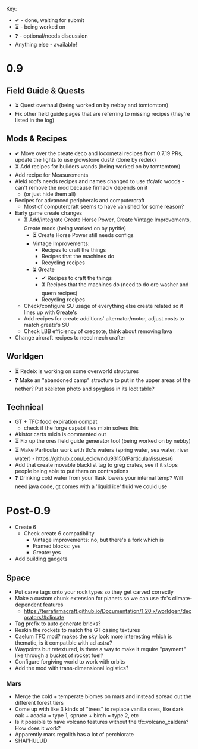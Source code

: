 Key: 
- ✔ - done, waiting for submit
- ⏳ - being worked on
- ❓ - optional/needs discussion
- Anything else - available!

# 0.9
## Field Guide & Quests
- ⏳ Quest overhaul (being worked on by nebby and tomtomtom)
- Fix other field guide pages that are referring to missing recipes (they're listed in the log)

## Mods & Recipes
- ✔ Move over the create deco and locometal recipes from 0.7.19 PRs, update the lights to use glowstone dust? (done by redeix)
- ⏳ Add recipes for builders wands (being worked on by tomtomtom)
- Add recipe for Measurements
- Aleki roofs needs recipes and names changed to use tfc/afc woods - can't remove the mod because firmaciv depends on it
	- (or just hide them all)
- Recipes for advanced peripherals and computercraft
	- Most of computercraft seems to have vanished for some reason?
- Early game create changes
	- ⏳ Add/integrate Create Horse Power, Create Vintage Improvements, Greate mods (being worked on by pyritie)
		- ⏳ Create Horse Power still needs configs
		- Vintage Improvements:
			- Recipes to craft the things
			- Recipes that the machines do
			- Recycling recipes
		- ⏳ Greate
			- ✔ Recipes to craft the things
			- ⏳ Recipes that the machines do (need to do ore washer and quern recipes)
			- Recycling recipes
	- Check/configure SU usage of everything else create related so it lines up with Greate's
	- Add recipes for create additions' alternator/motor, adjust costs to match greate's SU
	- Check LBB efficiency of creosote, think about removing lava
- Change aircraft recipes to need mech crafter

## Worldgen
- ⏳ Redeix is working on some overworld structures
- ❓ Make an "abandoned camp" structure to put in the upper areas of the nether? Put skeleton photo and spyglass in its loot table?
  
## Technical
- GT + TFC food expiration compat
	- check if the forge capabilities mixin solves this
- Akistor carts mixin is commented out
- ⏳ Fix up the ores field guide generator tool (being worked on by nebby)
- ⏳ Make Particular work with tfc's waters (spring water, sea water, river water) - https://github.com/Leclowndu93150/Particular/issues/6
- Add that create movable blacklist tag to greg crates, see if it stops people being able to put them on contraptions
- ❓ Drinking cold water from your flask lowers your internal temp? Will need java code, gt comes with a 'liquid ice' fluid we could use

# Post-0.9
- Create 6
	- Check create 6 compatibility
		- Vintage improvements: no, but there's a fork which is
		- Framed blocks: yes
		- Greate: yes
- Add building gadgets

## Space
- Put carve tags onto your rock types so they get carved correctly
- Make a custom chunk extension for planets so we can use tfc's climate-dependent features
	- https://terrafirmacraft.github.io/Documentation/1.20.x/worldgen/decorators/#climate
- Tag prefix to auto generate bricks?
- Reskin the rockets to match the GT casing textures
- Caelum TFC mod? makes the sky look more interesting which is thematic, is it compatible with ad astra?
- Waypoints but retextured, is there a way to make it require "payment" like through a bucket of rocket fuel?
- Configure forgiving world to work with orbits
- Add the mod with trans-dimensional logistics?

### Mars
- Merge the cold + temperate biomes on mars and instead spread out the different forest tiers
- Come up with like 3 kinds of "trees" to replace vanilla ones, like dark oak + acacia = type 1, spruce + birch = type 2, etc
- Is it possible to have volcano features without the tfc:volcano_caldera? How does it work?
- Apparently mars regolith has a lot of perchlorate
- SHAI'HULUD
